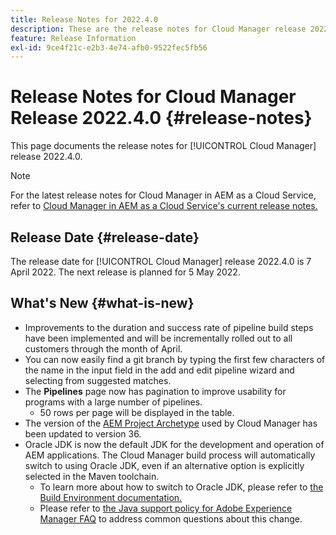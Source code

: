 ```yaml
---
title: Release Notes for 2022.4.0
description: These are the release notes for Cloud Manager release 2022.4.0.
feature: Release Information
exl-id: 9ce4f21c-e2b3-4e74-afb0-9522fec5fb56
---
```

# Release Notes for Cloud Manager Release 2022.4.0 {#release-notes}

This page documents the release notes for [!UICONTROL Cloud Manager] release 2022.4.0.

>[!NOTE]
>
>For the latest release notes for Cloud Manager in AEM as a Cloud Service, refer to [Cloud Manager in AEM as a Cloud Service's current release notes.](https://experienceleague.adobe.com/docs/experience-manager-cloud-service/content/implementing/using-cloud-manager/release-notes-cloud-manager/release-notes-cm-current.html)

## Release Date {#release-date}

The release date for [!UICONTROL Cloud Manager] release 2022.4.0 is 7 April 2022. The next release is planned for 5 May 2022.

## What's New {#what-is-new}

* Improvements to the duration and success rate of pipeline build steps have been implemented and will be incrementally rolled out to all customers through the month of April.
* You can now easily find a git branch by typing the first few characters of the name in the input field in the add and edit pipeline wizard and selecting from suggested matches.
* The **Pipelines** page now has pagination to improve usability for programs with a large number of pipelines.
  * 50 rows per page will be displayed in the table.
* The version of the [AEM Project Archetype](https://experienceleague.adobe.com/docs/experience-manager-core-components/using/developing/archetype/overview.html) used by Cloud Manager has been updated to version 36.
* Oracle JDK is now the default JDK for the development and operation of AEM applications. The Cloud Manager build process will automatically switch to using Oracle JDK, even if an alternative option is explicitly selected in the Maven toolchain.
  * To learn more about how to switch to Oracle JDK, please refer to [the Build Environment documentation.](/help/getting-started/build-environment.md#using-java-support)
  * Please refer to [the Java support policy for Adobe Experience Manager FAQ](https://experienceleague.adobe.com/docs/experience-manager-65/assets/Java_Policy_for_Adobe_Experience_Manager.pdf) to address common questions about this change.
